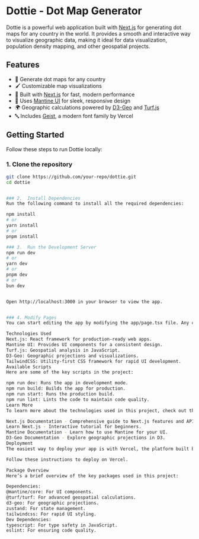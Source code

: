 # Dottie - Dot Map Generator

Dottie is a powerful web application built with [Next.js](https://nextjs.org) for generating dot maps for any country in the world. It provides a smooth and interactive way to visualize geographic data, making it ideal for data visualization, population density mapping, and other geospatial projects.

## Features

- 📍 Generate dot maps for any country
- 🖌️ Customizable map visualizations
- 🚀 Built with [Next.js](https://nextjs.org) for fast, modern performance
- 🎨 Uses [Mantine UI](https://mantine.dev/) for sleek, responsive design
- 🌍 Geographic calculations powered by [D3-Geo](https://github.com/d3/d3-geo) and [Turf.js](https://turfjs.org/)
- 🔤 Includes [Geist](https://vercel.com/font), a modern font family by Vercel

## Getting Started

Follow these steps to run Dottie locally:

### 1. Clone the repository

```bash
git clone https://github.com/your-repo/dottie.git
cd dottie


### 2.  Install Dependencies
Run the following command to install all the required dependencies:

npm install
# or
yarn install
# or
pnpm install

### 3.  Run the Development Server
npm run dev
# or
yarn dev
# or
pnpm dev
# or
bun dev


Open http://localhost:3000 in your browser to view the app.


### 4. Modify Pages
You can start editing the app by modifying the app/page.tsx file. Any changes you make will automatically update in the browser.

Technologies Used
Next.js: React framework for production-ready web apps.
Mantine UI: Provides UI components for a consistent design.
Turf.js: Geospatial analysis in JavaScript.
D3-Geo: Geographic projections and visualizations.
TailwindCSS: Utility-first CSS framework for rapid UI development.
Available Scripts
Here are some of the key scripts in the project:

npm run dev: Runs the app in development mode.
npm run build: Builds the app for production.
npm run start: Runs the production build.
npm run lint: Lints the code to maintain code quality.
Learn More
To learn more about the technologies used in this project, check out these resources:

Next.js Documentation - Comprehensive guide to Next.js features and API.
Learn Next.js - Interactive tutorial for beginners.
Mantine Documentation - Learn how to use Mantine for your UI.
D3-Geo Documentation - Explore geographic projections in D3.
Deployment
The easiest way to deploy your app is with Vercel, the platform built by the creators of Next.js.

Follow these instructions to deploy on Vercel.

Package Overview
Here’s a brief overview of the key packages used in this project:

Dependencies:
@mantine/core: For UI components.
@turf/turf: For advanced geospatial calculations.
d3-geo: For geographic projections.
zustand: For state management.
tailwindcss: For rapid UI styling.
Dev Dependencies:
typescript: For type safety in JavaScript.
eslint: For ensuring code quality.